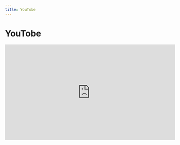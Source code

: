 ```yaml
---
title: YouTobe
---
```

# YouTobe

<!-- markdownlint-disable MD033 -->
<iframe width="560" height="315" src="https://www.youtube.com/embed/t4P7oR-95-8" title="YouTube video player" frameborder="0" allow="accelerometer; autoplay; clipboard-write; encrypted-media; gyroscope; picture-in-picture" allowfullscreen></iframe>

